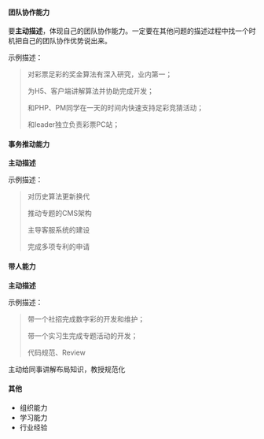 #### 团队协作能力

要**主动描述**，体现自己的团队协作能力。一定要在其他问题的描述过程中找一个时机把自己的团队协作优势说出来。

示例描述：
> 对彩票足彩的奖金算法有深入研究，业内第一；
> 
> 为H5、客户端讲解算法并协助完成开发；
> 
> 和PHP、PM同学在一天的时间内快速支持足彩竞猜活动；
> 
> 和leader独立负责彩票PC站；

#### 事务推动能力

**主动描述**

示例描述：
> 对历史算法更新换代
> 
> 推动专题的CMS架构
> 
> 主导客服系统的建设
> 
> 完成多项专利的申请

#### 带人能力

**主动描述**

示例描述：
> 带一个社招完成数字彩的开发和维护；
> 
> 带一个实习生完成专题活动的开发；
> 
> 代码规范、Review

主动给同事讲解布局知识，教授规范化

#### 其他

- 组织能力
- 学习能力
- 行业经验